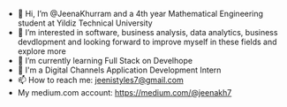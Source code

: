 - 👋 Hi, I’m @JeenaKhurram and a 4th year Mathematical Engineering student at Yildiz Technical University
- 👀 I’m interested in software, business analysis, data analytics, business devdlopment and looking forward to improve myself in these fields and explore more
- 🌱 I’m currently learning Full Stack on Develhope
- 💞️ I'm a Digital Channels Application Development Intern 
- 📫 How to reach me: jeenistyles7@gmail.com
- My medium.com  account: https://medium.com/@jeenakh7


<!---
JeenaKhurram/JeenaKhurram is a ✨ special ✨ repository because its `README.md` (this file) appears on your GitHub profile.
You can click the Preview link to take a look at your changes.
--->

